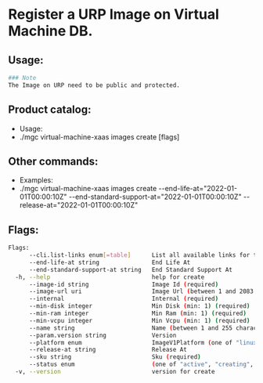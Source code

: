 # Register a URP Image on Virtual Machine DB.

## Usage:
```bash
### Note
The Image on URP need to be public and protected.
```

## Product catalog:
- Usage:
- ./mgc virtual-machine-xaas images create [flags]

## Other commands:
- Examples:
- ./mgc virtual-machine-xaas images create --end-life-at="2022-01-01T00:00:10Z" --end-standard-support-at="2022-01-01T00:00:10Z" --release-at="2022-01-01T00:00:10Z"

## Flags:
```bash
Flags:
      --cli.list-links enum[=table]      List all available links for this command (one of "json", "table" or "yaml")
      --end-life-at string               End Life At
      --end-standard-support-at string   End Standard Support At
  -h, --help                             help for create
      --image-id string                  Image Id (required)
      --image-url uri                    Image Url (between 1 and 2083 characters)
      --internal                         Internal (required)
      --min-disk integer                 Min Disk (min: 1) (required)
      --min-ram integer                  Min Ram (min: 1) (required)
      --min-vcpu integer                 Min Vcpu (min: 1) (required)
      --name string                      Name (between 1 and 255 characters) (required)
      --param.version string             Version
      --platform enum                    ImageV1Platform (one of "linux" or "windows")
      --release-at string                Release At
      --sku string                       Sku (required)
      --status enum                      (one of "active", "creating", "deleted", "deprecated", "error", "importing" or "pending") (default "active")
  -v, --version                          version for create
```

